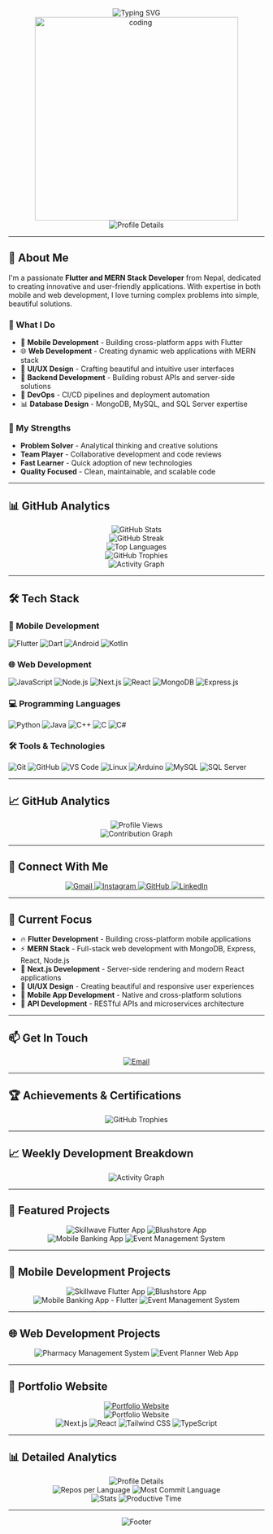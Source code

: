 <div align="center">
  <img src="https://readme-typing-svg.herokuapp.com?font=Fira+Code&weight=500&size=28&pause=1000&color=6366F1&center=true&vCenter=true&width=435&lines=Hi+%F0%9F%91%8B%2C+I'm+Saroj+Kumar+Sah;A+Passionate+Flutter+%26+MERN+Developer;From+Nepal+%F0%9F%87%B3%F0%9F%87%A5" alt="Typing SVG" />
</div>

<div align="center">
  <img src="https://user-images.githubusercontent.com/74038190/225813708-98b745f2-7d22-48cf-9150-083f1e00d0c9.gif" alt="coding" width="400"/>
</div>

<div align="center">
  <img src="https://github-profile-summary-cards.vercel.app/api/cards/profile-details?username=sarojshah1&theme=radical" alt="Profile Details" />
</div>

---

## 🚀 About Me

I'm a passionate **Flutter and MERN Stack Developer** from Nepal, dedicated to creating innovative and user-friendly applications. With expertise in both mobile and web development, I love turning complex problems into simple, beautiful solutions.

### 🎯 What I Do
- 📱 **Mobile Development** - Building cross-platform apps with Flutter
- 🌐 **Web Development** - Creating dynamic web applications with MERN stack
- 🎨 **UI/UX Design** - Crafting beautiful and intuitive user interfaces
- 🔧 **Backend Development** - Building robust APIs and server-side solutions
- 🚀 **DevOps** - CI/CD pipelines and deployment automation
- 📊 **Database Design** - MongoDB, MySQL, and SQL Server expertise

### 🌟 My Strengths
- **Problem Solver** - Analytical thinking and creative solutions
- **Team Player** - Collaborative development and code reviews
- **Fast Learner** - Quick adoption of new technologies
- **Quality Focused** - Clean, maintainable, and scalable code

---

## 📊 GitHub Analytics

<div align="center">
  <img src="https://github-readme-stats.vercel.app/api?username=sarojshah1&show_icons=true&theme=radical&hide_border=true&bg_color=0D1117&title_color=6366F1&text_color=FFFFFF&icon_color=6366F1" alt="GitHub Stats" />
</div>

<div align="center">
  <img src="https://github-readme-streak-stats.herokuapp.com/?user=sarojshah1&theme=radical&hide_border=true&background=0D1117&stroke=6366F1&ring=6366F1&fire=6366F1&currStreakNum=FFFFFF&currStreakLabel=6366F1&sideNums=FFFFFF&sideLabels=6366F1&dates=6366F1" alt="GitHub Streak" />
</div>

<div align="center">
  <img src="https://github-readme-stats.vercel.app/api/top-langs/?username=sarojshah1&layout=compact&theme=radical&hide_border=true&bg_color=0D1117&title_color=6366F1&text_color=FFFFFF&langs_count=8" alt="Top Languages" />
</div>

<div align="center">
  <img src="https://github-profile-trophy.vercel.app/?username=sarojshah1&theme=radical&no-frame=true&no-bg=false&margin-w=4" alt="GitHub Trophies" />
</div>

<div align="center">
  <img src="https://github-readme-activity-graph.vercel.app/graph?username=sarojshah1&theme=radical&hide_border=true&bg_color=0D1117&color=6366F1&line=6366F1&point=FFFFFF&area=true&area_color=6366F1" alt="Activity Graph" />
</div>

---

## 🛠️ Tech Stack

### 📱 Mobile Development
![Flutter](https://img.shields.io/badge/Flutter-02569B?style=for-the-badge&logo=flutter&logoColor=white)
![Dart](https://img.shields.io/badge/Dart-0175C2?style=for-the-badge&logo=dart&logoColor=white)
![Android](https://img.shields.io/badge/Android-3DDC84?style=for-the-badge&logo=android&logoColor=white)
![Kotlin](https://img.shields.io/badge/Kotlin-0095D5?style=for-the-badge&logo=kotlin&logoColor=white)

### 🌐 Web Development
![JavaScript](https://img.shields.io/badge/JavaScript-F7DF1E?style=for-the-badge&logo=javascript&logoColor=black)
![Node.js](https://img.shields.io/badge/Node.js-43853D?style=for-the-badge&logo=node.js&logoColor=white)
![Next.js](https://img.shields.io/badge/Next.js-000000?style=for-the-badge&logo=next.js&logoColor=white)
![React](https://img.shields.io/badge/React-20232A?style=for-the-badge&logo=react&logoColor=61DAFB)
![MongoDB](https://img.shields.io/badge/MongoDB-4EA94B?style=for-the-badge&logo=mongodb&logoColor=white)
![Express.js](https://img.shields.io/badge/Express.js-404D59?style=for-the-badge&logo=express&logoColor=white)

### 💻 Programming Languages
![Python](https://img.shields.io/badge/Python-3776AB?style=for-the-badge&logo=python&logoColor=white)
![Java](https://img.shields.io/badge/Java-ED8B00?style=for-the-badge&logo=openjdk&logoColor=white)
![C++](https://img.shields.io/badge/C%2B%2B-00599C?style=for-the-badge&logo=c%2B%2B&logoColor=white)
![C](https://img.shields.io/badge/C-00599C?style=for-the-badge&logo=c&logoColor=white)
![C#](https://img.shields.io/badge/C%23-239120?style=for-the-badge&logo=c-sharp&logoColor=white)

### 🛠️ Tools & Technologies
![Git](https://img.shields.io/badge/Git-F05032?style=for-the-badge&logo=git&logoColor=white)
![GitHub](https://img.shields.io/badge/GitHub-100000?style=for-the-badge&logo=github&logoColor=white)
![VS Code](https://img.shields.io/badge/VS_Code-007ACC?style=for-the-badge&logo=visual-studio-code&logoColor=white)
![Linux](https://img.shields.io/badge/Linux-FCC624?style=for-the-badge&logo=linux&logoColor=black)
![Arduino](https://img.shields.io/badge/Arduino-00979D?style=for-the-badge&logo=arduino&logoColor=white)
![MySQL](https://img.shields.io/badge/MySQL-4479A1?style=for-the-badge&logo=mysql&logoColor=white)
![SQL Server](https://img.shields.io/badge/Microsoft_SQL_Server-CC2927?style=for-the-badge&logo=microsoft-sql-server&logoColor=white)

---

## 📈 GitHub Analytics

<div align="center">
  <img src="https://komarev.com/ghpvc/?username=sarojshah1&label=Profile%20views&color=6366F1&style=for-the-badge" alt="Profile Views" />
</div>

<div align="center">
  <img src="https://github-contribution-grid-snake.vercel.app/?username=sarojshah1&theme=radical" alt="Contribution Graph" />
</div>

---

## 🤝 Connect With Me

<div align="center">
  <a href="mailto:sarojahah152@gmail.com">
    <img src="https://img.shields.io/badge/Gmail-D14836?style=for-the-badge&logo=gmail&logoColor=white" alt="Gmail" />
  </a>
  <a href="https://instagram.com/saroj_shah_32" target="_blank">
    <img src="https://img.shields.io/badge/Instagram-E4405F?style=for-the-badge&logo=instagram&logoColor=white" alt="Instagram" />
  </a>
  <a href="https://github.com/sarojshah1" target="_blank">
    <img src="https://img.shields.io/badge/GitHub-100000?style=for-the-badge&logo=github&logoColor=white" alt="GitHub" />
  </a>
  <a href="https://linkedin.com/in/saroj-kumar-sah" target="_blank">
    <img src="https://img.shields.io/badge/LinkedIn-0077B5?style=for-the-badge&logo=linkedin&logoColor=white" alt="LinkedIn" />
  </a>
</div>

---

## 🎯 Current Focus

- 🔥 **Flutter Development** - Building cross-platform mobile applications
- ⚡ **MERN Stack** - Full-stack web development with MongoDB, Express, React, Node.js
- 🚀 **Next.js Development** - Server-side rendering and modern React applications
- 🎨 **UI/UX Design** - Creating beautiful and responsive user experiences
- 📱 **Mobile App Development** - Native and cross-platform solutions
- 🔧 **API Development** - RESTful APIs and microservices architecture

---

## 📫 Get In Touch

<div align="center">
  <a href="mailto:sarojahah152@gmail.com">
    <img src="https://img.shields.io/badge/Email-Contact%20Me-red?style=for-the-badge&logo=gmail" alt="Email" />
  </a>
</div>

---

## 🏆 Achievements & Certifications

<div align="center">
  <img src="https://github-profile-trophy.vercel.app/?username=sarojshah1&theme=radical&no-frame=true&no-bg=false&margin-w=4&rank=SECRET,SSS,SS,S,AAA&title=MultiLanguage,LongTimeUser,Commits,Repositories" alt="GitHub Trophies" />
</div>

---

## 📈 Weekly Development Breakdown

<div align="center">
  <img src="https://github-readme-activity-graph.vercel.app/graph?username=sarojshah1&theme=radical&hide_border=true&bg_color=0D1117&color=6366F1&line=6366F1&point=FFFFFF&area=true&area_color=6366F1" alt="Activity Graph" />
</div>

---

## 🚀 Featured Projects

<div align="center">
  <img src="https://github-readme-stats.vercel.app/api/pin/?username=sarojshah1&repo=skillwave-flutter-mobile-app&theme=radical&hide_border=true&bg_color=0D1117&title_color=6366F1&text_color=FFFFFF&icon_color=6366F1" alt="Skillwave Flutter App" />
  <img src="https://github-readme-stats.vercel.app/api/pin/?username=sarojshah1&repo=blushstore&theme=radical&hide_border=true&bg_color=0D1117&title_color=6366F1&text_color=FFFFFF&icon_color=6366F1" alt="Blushstore App" />
</div>

<div align="center">
  <img src="https://github-readme-stats.vercel.app/api/pin/?username=sarojshah1&repo=Mobile-Banking-App-using-Flutter&theme=radical&hide_border=true&bg_color=0D1117&title_color=6366F1&text_color=FFFFFF&icon_color=6366F1" alt="Mobile Banking App" />
  <img src="https://github-readme-stats.vercel.app/api/pin/?username=sarojshah1&repo=EMS-Event-Management-System--FINAL&theme=radical&hide_border=true&bg_color=0D1117&title_color=6366F1&text_color=FFFFFF&icon_color=6366F1" alt="Event Management System" />
</div>

---

## 📱 Mobile Development Projects

<div align="center">
  <img src="https://github-readme-stats.vercel.app/api/pin/?username=sarojshah1&repo=skillwave-flutter-mobile-app&theme=radical&hide_border=true&bg_color=0D1117&title_color=6366F1&text_color=FFFFFF&icon_color=6366F1" alt="Skillwave Flutter App" />
  <img src="https://github-readme-stats.vercel.app/api/pin/?username=sarojshah1&repo=blushstore&theme=radical&hide_border=true&bg_color=0D1117&title_color=6366F1&text_color=FFFFFF&icon_color=6366F1" alt="Blushstore App" />
</div>

<div align="center">
  <img src="https://github-readme-stats.vercel.app/api/pin/?username=sarojshah1&repo=Mobile-Banking-App-using-Flutter&theme=radical&hide_border=true&bg_color=0D1117&title_color=6366F1&text_color=FFFFFF&icon_color=6366F1" alt="Mobile Banking App - Flutter" />
  <img src="https://github-readme-stats.vercel.app/api/pin/?username=sarojshah1&repo=EventManagementSyemtem&theme=radical&hide_border=true&bg_color=0D1117&title_color=6366F1&text_color=FFFFFF&icon_color=6366F1" alt="Event Management System" />
</div>

---

## 🌐 Web Development Projects

<div align="center">
  <img src="https://github-readme-stats.vercel.app/api/pin/?username=sarojshah1&repo=pharmacy&theme=radical&hide_border=true&bg_color=0D1117&title_color=6366F1&text_color=FFFFFF&icon_color=6366F1" alt="Pharmacy Management System" />
  <img src="https://github-readme-stats.vercel.app/api/pin/?username=sarojshah1&repo=Event_planner&theme=radical&hide_border=true&bg_color=0D1117&title_color=6366F1&text_color=FFFFFF&icon_color=6366F1" alt="Event Planner Web App" />
</div>

---

## 🌟 Portfolio Website

<div align="center">
  <a href="https://sarojkumarsah-sarojshah1s-projects.vercel.app/" target="_blank">
    <img src="https://img.shields.io/badge/Portfolio-Website-6366F1?style=for-the-badge&logo=vercel&logoColor=white" alt="Portfolio Website" />
  </a>
</div>

<div align="center">
  <img src="https://github-readme-stats.vercel.app/api/pin/?username=sarojshah1&repo=portfolio-website&theme=radical&hide_border=true&bg_color=0D1117&title_color=6366F1&text_color=FFFFFF&icon_color=6366F1" alt="Portfolio Website" />
</div>

<div align="center">
  <img src="https://img.shields.io/badge/Next.js-000000?style=for-the-badge&logo=next.js&logoColor=white" alt="Next.js" />
  <img src="https://img.shields.io/badge/React-20232A?style=for-the-badge&logo=react&logoColor=61DAFB" alt="React" />
  <img src="https://img.shields.io/badge/Tailwind_CSS-38B2AC?style=for-the-badge&logo=tailwind-css&logoColor=white" alt="Tailwind CSS" />
  <img src="https://img.shields.io/badge/TypeScript-007ACC?style=for-the-badge&logo=typescript&logoColor=white" alt="TypeScript" />
</div>

---

## 📊 Detailed Analytics

<div align="center">
  <img src="https://github-profile-summary-cards.vercel.app/api/cards/profile-details?username=sarojshah1&theme=radical" alt="Profile Details" />
</div>

<div align="center">
  <img src="https://github-profile-summary-cards.vercel.app/api/cards/repos-per-language?username=sarojshah1&theme=radical" alt="Repos per Language" />
  <img src="https://github-profile-summary-cards.vercel.app/api/cards/most-commit-language?username=sarojshah1&theme=radical" alt="Most Commit Language" />
</div>

<div align="center">
  <img src="https://github-profile-summary-cards.vercel.app/api/cards/stats?username=sarojshah1&theme=radical" alt="Stats" />
  <img src="https://github-profile-summary-cards.vercel.app/api/cards/productive-time?username=sarojshah1&theme=radical&utcOffset=5.5" alt="Productive Time" />
</div>

---

<div align="center">
  <img src="https://capsule-render.vercel.app/api?type=waving&color=6366F1&height=100&section=footer" alt="Footer" />
</div> 
